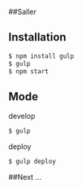 ##Saller

Installation
--------------

```bash
$ npm install gulp
$ gulp
$ npm start
```

Mode 
--------------
develop 

```bash
$ gulp
```
deploy 

```bash
$ gulp deploy 
```

##Next ...


